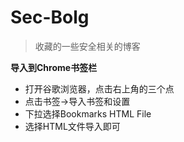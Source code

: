# Sec-Bolg

> 收藏的一些安全相关的博客

**导入到Chrome书签栏**

* 打开谷歌浏览器，点击右上角的三个点
* 点击书签->导入书签和设置
* 下拉选择Bookmarks HTML File
* 选择HTML文件导入即可